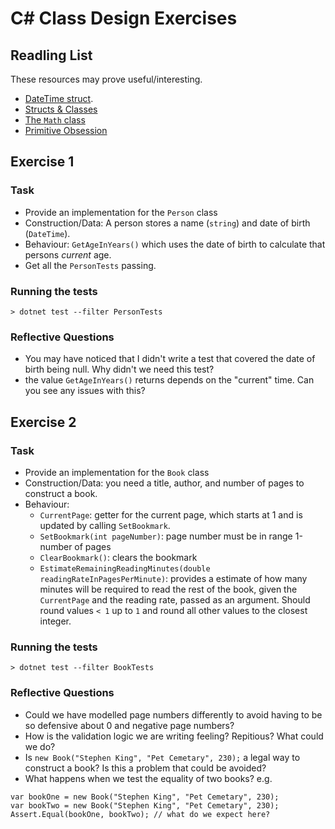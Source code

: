 # C# Class Design Exercises

## Readling List

These resources may prove useful/interesting.

* [DateTime struct](https://docs.microsoft.com/en-us/dotnet/api/system.datetime?view=netcore-2.2).
* [Structs & Classes](https://docs.microsoft.com/en-us/dotnet/csharp/programming-guide/classes-and-structs/)
* [The `Math` class](https://docs.microsoft.com/en-us/dotnet/api/system.math?view=netcore-2.2)
* [Primitive Obsession](https://medium.com/@arpitjain.iec/primitive-obsession-code-smell-that-hurt-people-the-most-5cbdd70496e9)

## Exercise 1

### Task

* Provide an implementation for the `Person` class
* Construction/Data: A person stores a name (`string`) and date of birth (`DateTime`).
* Behaviour: `GetAgeInYears()` which uses the date of birth to
calculate that persons _current_ age.
* Get all the `PersonTests` passing.

### Running the tests

```
> dotnet test --filter PersonTests
```

### Reflective Questions

* You may have noticed that I didn't write a test that covered the date of
birth being null. Why didn't we need this test?
* the value `GetAgeInYears()` returns depends on the "current" time. Can
you see any issues with this?

## Exercise 2

### Task

* Provide an implementation for the `Book` class
* Construction/Data: you need a title, author, and number of pages to construct a
book.
* Behaviour:
    * `CurrentPage`: getter for the current page, which starts at 1 and is updated by calling `SetBookmark`.
    * `SetBookmark(int pageNumber)`: page number must be in range 1-number of pages
    * `ClearBookmark()`: clears the bookmark
    * `EstimateRemainingReadingMinutes(double readingRateInPagesPerMinute)`:
    provides a estimate of how many minutes will be required to read the rest of
    the book, given the `CurrentPage` and the reading rate, passed as an
    argument. Should round values `< 1` up to `1` and
    round all other values to the closest integer.

### Running the tests

```
> dotnet test --filter BookTests
```

### Reflective Questions

* Could we have modelled page numbers differently to avoid having to be so
defensive about 0 and negative page numbers?
* How is the validation logic we are writing feeling? Repitious? What could we
do?
* Is `new Book("Stephen King", "Pet Cemetary", 230);` a legal way
to construct a book? Is this a problem that could be avoided?
* What happens when we test the equality of two books? e.g.

```charp
var bookOne = new Book("Stephen King", "Pet Cemetary", 230);
var bookTwo = new Book("Stephen King", "Pet Cemetary", 230);
Assert.Equal(bookOne, bookTwo); // what do we expect here?
```


